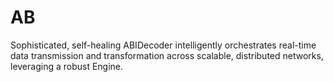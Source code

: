 # AB
Sophisticated, self-healing ABIDecoder intelligently orchestrates real-time data transmission and transformation across scalable, distributed networks, leveraging a robust Engine.
